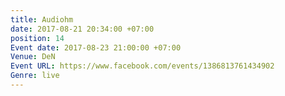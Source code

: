 ```yaml
---
title: Audiohm
date: 2017-08-21 20:34:00 +07:00
position: 14
Event date: 2017-08-23 21:00:00 +07:00
Venue: DeN
Event URL: https://www.facebook.com/events/1386813761434902
Genre: live
---
```


